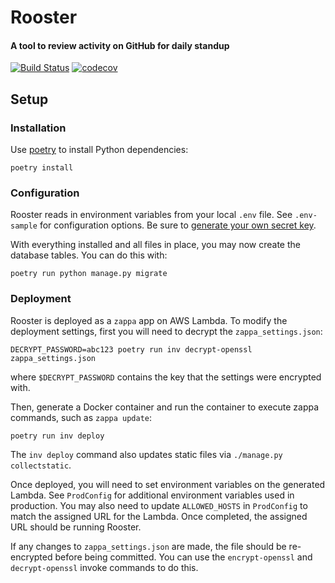 # Rooster
#### A tool to review activity on GitHub for daily standup

[![Build Status](https://travis-ci.com/RevolutionTech/rooster.svg?branch=master)](https://travis-ci.com/RevolutionTech/rooster)
[![codecov](https://codecov.io/gh/RevolutionTech/rooster/branch/master/graph/badge.svg)](https://codecov.io/gh/RevolutionTech/rooster)

## Setup

### Installation

Use [poetry](https://github.com/sdispater/poetry) to install Python dependencies:

    poetry install

### Configuration

Rooster reads in environment variables from your local `.env` file. See `.env-sample` for configuration options. Be sure to [generate your own secret key](http://stackoverflow.com/a/16630719).

With everything installed and all files in place, you may now create the database tables. You can do this with:

    poetry run python manage.py migrate

### Deployment

Rooster is deployed as a `zappa` app on AWS Lambda. To modify the deployment settings, first you will need to decrypt the `zappa_settings.json`:

    DECRYPT_PASSWORD=abc123 poetry run inv decrypt-openssl zappa_settings.json

where `$DECRYPT_PASSWORD` contains the key that the settings were encrypted with.

Then, generate a Docker container and run the container to execute zappa commands, such as `zappa update`:

    poetry run inv deploy

The `inv deploy` command also updates static files via `./manage.py collectstatic`.

Once deployed, you will need to set environment variables on the generated Lambda. See `ProdConfig` for additional environment variables used in production. You may also need to update `ALLOWED_HOSTS` in `ProdConfig` to match the assigned URL for the Lambda. Once completed, the assigned URL should be running Rooster.

If any changes to `zappa_settings.json` are made, the file should be re-encrypted before being committed. You can use the `encrypt-openssl` and `decrypt-openssl` invoke commands to do this.
